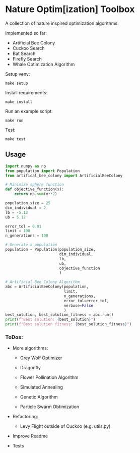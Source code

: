# Nature Optim[ization] Toolbox
A collection of nature inspired optimization algorithms.  

Implemented so far:  
- Artificial Bee Colony  
- Cuckoo Search  
- Bat Search
- Firefly Search
- Whale Optimization Algorithm  

Setup venv:  
```
make setup
```

Install requirements:  
```
make install
```

Run an example script:  
```
make run
```

Test:  
```
make test
```

## Usage

```python
import numpy as np
from population import Population
from artifical_bee_colony import ArtificialBeeColony

# Minimize sphere function
def objective_function(x):
    return np.sum(x**2)

population_size = 25       
dim_individual = 2          
lb = -5.12                  
ub = 5.12                   

error_tol = 0.01
limit = 100                 
n_generations = 100         

# Generate a population
population = Population(population_size, 
                        dim_individual, 
                        lb, 
                        ub, 
                        objective_function
                        )

# Artificial Bee Colony Algorithm
abc = ArtificialBeeColony(population, 
                          limit, 
                          n_generations,
                          error_tol=error_tol,
                          verbose=False
                          )   
best_solution, best_solution_fitness = abc.run()
print(f"Best solution: {best_solution}")
print(f"Best solution fitness: {best_solution_fitness}")
```

### ToDos:  
- More algorithms:
    - Grey Wolf Optimizer
    - Dragonfly
    - Flower Pollination Algorithm

    - Simulated Annealing
    - Genetic Algorithm
    - Particle Swarm Obtimization

- Refactoring:
    - Levy Flight outside of Cuckoo (e.g. utils.py)
- Improve Readme
- Tests